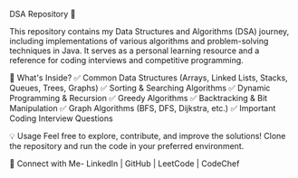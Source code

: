 DSA Repository 🚀

This repository contains my Data Structures and Algorithms (DSA) journey, including implementations of various algorithms and problem-solving techniques in Java. It serves as a personal learning resource and a 
reference for coding interviews and competitive programming.

📌 What's Inside?
✅ Common Data Structures (Arrays, Linked Lists, Stacks, Queues, Trees, Graphs)
✅ Sorting & Searching Algorithms
✅ Dynamic Programming & Recursion
✅ Greedy Algorithms
✅ Backtracking & Bit Manipulation
✅ Graph Algorithms (BFS, DFS, Dijkstra, etc.)
✅ Important Coding Interview Questions

💡 Usage
Feel free to explore, contribute, and improve the solutions! Clone the repository and run the code in your preferred environment.

🔗 Connect with Me-
LinkedIn | GitHub | LeetCode | CodeChef
